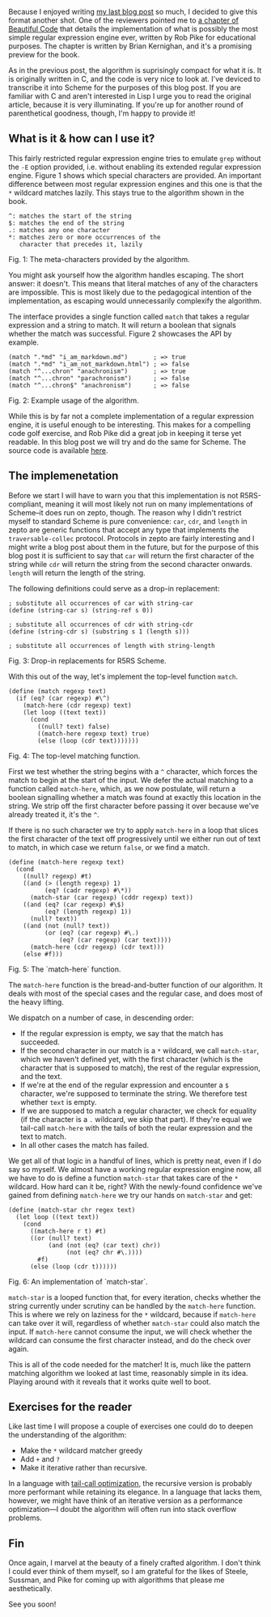Because I enjoyed writing [my last blog post](http://blog.veitheller.de/Pattern_Matching,_A_Thing_Of_The_Past.html)
so much, I decided to give this format another shot. One of the reviewers
pointed me to [a chapter of Beautiful Code](http://www.cs.princeton.edu/courses/archive/spr09/cos333/beautiful.html)
that details the implementation of what is possibly the most simple regular
expression engine ever, written by Rob Pike for educational purposes. The
chapter is written by Brian Kernighan, and it's a promising preview for the
book.

As in the previous post, the algorithm is suprisingly compact for what it is.
It is originally written in C, and the code is very nice to look at. I've
deviced to transcribe it into Scheme for the purposes of this blog post. If
you are familiar with C and aren't interested in Lisp I urge you to read the
original article, because it is very illuminating. If you're up for another
round of parenthetical goodness, though, I'm happy to provide it!

## What is it & how can I use it?

This fairly restricted regular expression engine tries to emulate `grep`
without the `-E` option provided, i.e. without enabling its extended regular
expression engine. Figure 1 shows which special characters are provided.
An important difference between most regular expression engines and this one
is that the `*` wildcard matches lazily. This stays true to the algorithm
shown in the book.

```
^: matches the start of the string
$: matches the end of the string
.: matches any one character
*: matches zero or more occurrences of the
   character that precedes it, lazily
```
<div class="figure-label">
  Fig. 1: The meta-characters provided by the algorithm.
</div>

You might ask yourself how the algorithm handles escaping. The short answer:
it doesn't. This means that literal matches of any of the characters are
impossible. This is most likely due to the pedagogical intention of the
implementation, as escaping would unnecessarily complexify the algorithm.

The interface provides a single function called `match` that takes a regular
expression and a string to match. It will return a boolean that signals whether
the match was successful. Figure 2 showcases the API by example.

```
(match ".*md" "i_am_markdown.md")       ; => true
(match ".*md" "i_am_not_markdown.html") ; => false
(match "^...chron" "anachronism")       ; => true
(match "^...chron" "parachronism")      ; => false
(match "^...chron$" "anachronism")      ; => false
```
<div class="figure-label">
  Fig. 2: Example usage of the algorithm.
</div>

While this is by far not a complete implementation of a regular expression
engine, it is useful enough to be interesting. This makes for a compelling
code golf exercise, and Rob Pike did a great job in keeping it terse yet
readable. In this blog post we will try and do the same for Scheme. The source
code is available [here](/assets/regexp.zp).

## The implemenetation

Before we start I will have to warn you that this implementation is not
R5RS-compliant, meaning it will most likely not run on many implementations of
Scheme–it does run on zepto, though. The reason why I didn't restrict myself to
standard Scheme is pure convenience: `car`, `cdr`, and `length` in zepto are
generic functions that accept any type that implements the `traversable-collec`
protocol. Protocols in zepto are fairly interesting and I might write a blog
post about them in the future, but for the purpose of this blog post it is
sufficient to say that `car` will return the first character of the string
while `cdr` will return the string from the second character onwards. `length`
will return the length of the string.

The following definitions could serve as a drop-in replacement:

```
; substitute all occurrences of car with string-car
(define (string-car s) (string-ref s 0))

; substitute all occurrences of cdr with string-cdr
(define (string-cdr s) (substring s 1 (length s)))

; substitute all occurrences of length with string-length
```
<div class="figure-label">
  Fig. 3: Drop-in replacements for R5RS Scheme.
</div>

With this out of the way, let's implement the top-level function `match`.

```
(define (match regexp text)
  (if (eq? (car regexp) #\^)
    (match-here (cdr regexp) text)
    (let loop ((text text))
      (cond
        ((null? text) false)
        ((match-here regexp text) true)
        (else (loop (cdr text)))))))
```
<div class="figure-label">
  Fig. 4: The top-level matching function.
</div>

First we test whether the string begins with a `^` character, which forces the
match to begin at the start of the input. We defer the actual matching to a
function called `match-here`, which, as we now postulate, will return a boolean
signalling whether a match was found at exactly this location in the string. We
strip off the first character before passing it over because we've already
treated it, it's the `^`.

If there is no such character we try to apply `match-here` in a loop that
slices the first character of the text off progressively until we either run out
of text to match, in which case we return `false`, or we find a match.

```
(define (match-here regexp text)
  (cond
    ((null? regexp) #t)
    ((and (> (length regexp) 1)
          (eq? (cadr regexp) #\*))
      (match-star (car regexp) (cddr regexp) text))
    ((and (eq? (car regexp) #\$)
          (eq? (length regexp) 1))
      (null? text))
    ((and (not (null? text))
          (or (eq? (car regexp) #\.)
              (eq? (car regexp) (car text))))
      (match-here (cdr regexp) (cdr text)))
    (else #f)))
```
<div class="figure-label">Fig. 5: The `match-here` function.</div>

The `match-here` function is the bread-and-butter function of our algorithm.
It deals with most of the special cases and the regular case, and does most
of the heavy lifting.

We dispatch on a number of case, in descending order:

* If the regular expression is empty, we say that the match has succeeded.
* If the second character in our match is a `*` wildcard, we call `match-star`,
  which we haven't defined yet, with the first character (which is the character
  that is supposed to match), the rest of the regular expression, and the text.
* If we're at the end of the regular expression and encounter a `$` character,
  we're supposed to terminate the string. We therefore test whether `text` is
  empty.
* If we are supposed to match a regular character, we check for equality (if the
  character is a `.` wildcard, we skip that part). If they're equal we tail-call
  `match-here` with the tails of both the reular expression and the text to
  match.
* In all other cases the match has failed.

We get all of that logic in a handful of lines, which is pretty neat, even if I
do say so myself. We almost have a working regular expression engine now, all
we have to do is define a function `match-star` that takes care of the `*`
wildcard. How hard can it be, right? With the newly-found confidence we've
gained from defining `match-here` we try our hands on `match-star` and get:

```
(define (match-star chr regex text)
  (let loop ((text text))
    (cond
      ((match-here r t) #t)
      ((or (null? text)
           (and (not (eq? (car text) chr))
                (not (eq? chr #\.))))
        #f)
      (else (loop (cdr t))))))
```
<div class="figure-label">Fig. 6: An implementation of `match-star`.</div>

`match-star` is a looped function that, for every iteration, checks whether
the string currently under scrutiny can be handled by the `match-here` function.
This is where we rely on laziness for the `*` wildcard, because if `match-here`
can take over it will, regardless of whether `match-star` could also match the
input. If `match-here` cannot consume the input, we will check whether the
wildcard can consume the first character instead, and do the check over again.

This is all of the code needed for the matcher! It is, much like the pattern
matching algorithm we looked at last time, reasonably simple in its idea.
Playing around with it reveals that it works quite well to boot.

## Exercises for the reader

Like last time I will propose a couple of exercises one could do to deepen
the understanding of the algorithm:

* Make the `*` wildcard matcher greedy
* Add `+` and `?`
* Make it iterative rather than recursive.

In a language with [tail-call optimization](https://en.wikipedia.org/wiki/Tail_call),
the recursive version is probably more performant while retaining its elegance.
In a language that lacks them, however, we might have think of an iterative
version as a performance optimization—I doubt the algorithm will often run into
stack overflow problems.

## Fin

Once again, I marvel at the beauty of a finely crafted algorithm. I don't think
I could ever think of them myself, so I am grateful for the likes of Steele,
Sussman, and Pike for coming up with algorithms that please me aesthetically.

See you soon!
